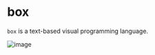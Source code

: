 # box

`box` is a text-based visual programming language.

![image](https://user-images.githubusercontent.com/8450091/123493781-2cbfec80-d5e3-11eb-967b-a248631f483a.png)

